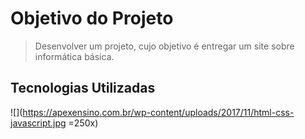 # **Objetivo do Projeto** # 
> Desenvolver um projeto, cujo objetivo é entregar um site sobre informática básica.

## Tecnologias Utilizadas
![](https://apexensino.com.br/wp-content/uploads/2017/11/html-css-javascript.jpg =250x)